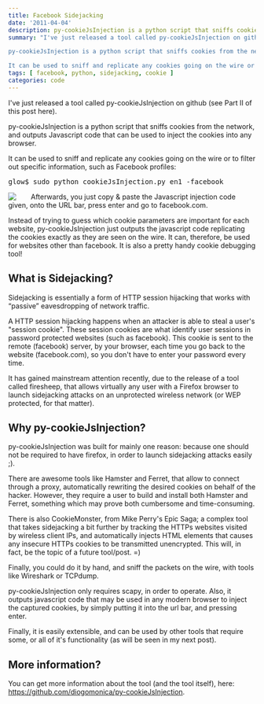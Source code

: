 ```yaml
---
title: Facebook Sidejacking
date: '2011-04-04'
description: py-cookieJsInjection is a python script that sniffs cookies from the network, and outputs Javascript code that can be used to inject the cookies into any browser.
summary: "I've just released a tool called py-cookieJsInjection on github (see Part II of this post here).

py-cookieJsInjection is a python script that sniffs cookies from the network, and outputs Javascript code that can be used to inject the cookies into any browser.

It can be used to sniff and replicate any cookies going on the wire or to filter out specific information, such as Facebook profiles"
tags: [ facebook, python, sidejacking, cookie ]
categories: code
---
```


I've just released a tool called py-cookieJsInjection on github (see Part II of this post here).

py-cookieJsInjection is a python script that sniffs cookies from the network, and outputs Javascript code that can be used to inject the cookies into any browser.

It can be used to sniff and replicate any cookies going on the wire or to filter out specific information, such as Facebook profiles:
<pre>
glow$ sudo python cookieJsInjection.py en1 -facebook
</pre>

<img src="https://media.tumblr.com/tumblr_leml9t3nfp1qevk7j.png" style="float:left;margin:0px 30px 0px 0px;" />


Afterwards, you just copy & paste the Javascript injection code given, onto the URL bar, press enter and go to facebook.com.

Instead of trying to guess which cookie parameters are important for each website, py-cookieJsInjection just outputs the javascript code replicating the cookies exactly as they are seen on the wire. It can, therefore, be used for websites other than facebook. It is also a pretty handy cookie debugging tool!

## What is Sidejacking?

Sidejacking is essentially a form of HTTP session hijacking that works with “passive” eavesdropping of network traffic.

A HTTP session hijacking happens when an attacker is able to steal a user's "session cookie". These session cookies are what identify user sessions in password protected websites (such as facebook). This cookie is sent to the remote (facebook) server, by your browser, each time you go back to the website (facebook.com), so you don't have to enter your password every time.

It has gained mainstream attention recently, due to the release of a tool called firesheep, that allows virtually any user with a Firefox browser to launch sidejacking attacks on an unprotected wireless network (or WEP protected, for that matter).

## Why py-cookieJsInjection?

py-cookieJsInjection was built for mainly one reason: because one should not be required to have firefox, in order to launch sidejacking attacks easily ;).

There are awesome tools like Hamster and Ferret, that allow to connect through a proxy, automatically rewriting the desired cookies on behalf of the hacker. However, they require a user to build and install both Hamster and Ferret, something which may prove both cumbersome and time-consuming.

There is also CookieMonster, from Mike Perry's Epic Saga; a complex tool that takes sidejacking a bit further by tracking the HTTPs websites visited by wireless client IPs, and automatically injects HTML elements that causes any insecure HTTPs cookies to be transmitted unencrypted. This will, in fact, be the topic of a future tool/post. =)      

Finally, you could do it by hand, and sniff the packets on the wire, with tools like Wireshark or TCPdump.         

py-cookieJsInjection only requires scapy, in order to operate. Also, it outputs javascript code that may be used in any modern browser to inject the captured cookies, by simply putting it into the url bar, and pressing enter.

Finally, it is easily extensible, and can be used by other tools that require some, or all of it's functionality (as will be seen in my next post).

## More information?

You can get more information about the tool (and the tool itself), here: <https://github.com/diogomonica/py-cookieJsInjection>. 
